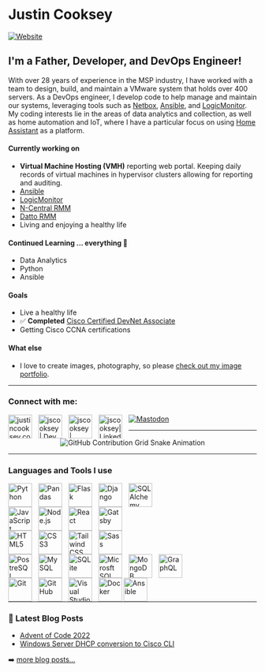 # Justin Cooksey

[![Website](https://img.shields.io/website?label=justincooksey.com&style=for-the-badge&url=https%3A%2F%2Fjustincooksey.com)](https://justincooksey.com)

## I'm a Father, Developer, and DevOps Engineer!

With over 28 years of experience in the MSP industry, I have worked with a team to design, build, and maintain a VMware system that holds over 400 servers. As a DevOps engineer, I develop code to help manage and maintain our systems, leveraging tools such as [Netbox](https://github.com/netbox-community/netbox), [Ansible](https://github.com/ansible/ansible), and [LogicMonitor](https://github.com/logicmonitor). My coding interests lie in the areas of data analytics and collection, as well as home automation and IoT, where I have a particular focus on using [Home Assistant](https://github.com/home-assistant) as a platform.

#### Currently working on

- **Virtual Machine Hosting (VMH)** reporting web portal. Keeping daily records of virtual machines in hypervisor clusters allowing for reporting and auditing.
- [Ansible](https://www.ansible.com/)
- [LogicMonitor](https://www.logicmonitor.com/)
- [N-Central RMM](https://www.n-able.com/products/n-central-rmm)
- [Datto RMM](https://www.datto.com/au/products/rmm/)
- Living and enjoying a healthy life

#### Continued Learning ... everything 🤣

- Data Analytics
- Python
- Ansible

#### Goals

- Live a healthy life
- ✅ **Completed** [Cisco Certified DevNet Associate](https://www.credly.com/badges/3f2bc007-5f27-4682-9391-45716713bed0/public_url)
- Getting Cisco CCNA certifications

#### What else

- I love to create images, photography, so please [check out my image portfolio](https://www.logicmonitor.com/).

---

### Connect with me:

<a href="https://justincooksey.com">
  <img align="left" alt="justincooksey.com" width="48px" style="padding-right:10px;" src="https://img.icons8.com/color/48/null/domain--v1.png" />
</a>
<a href="https://dev.to/jscooksey">
  <img align="left" alt="jscooksey | Dev" width="48px" style="padding-right:10px;" src="https://img.icons8.com/windows/32/null/dev.png"/>
</a>
<a href="https://twitter.com/jscooksey">
  <img align="left" alt="jscooksey | Twitter" width="48px" style="padding-right:10px;" src="https://img.icons8.com/color/48/null/twitter--v1.png" />
</a>
<a href="https://linkedin.com/in/jscooksey">
  <img align="left" alt="jscooksey| LinkedIn" width="48px" style="padding-right:10px;" src="https://img.icons8.com/fluency/48/null/linkedin.png" />
</a>
<a rel="me" href="https://fosstodon.org/@jscooksey">
  <img alt="Mastodon" src="https://img.icons8.com/external-tal-revivo-color-tal-revivo/48/null/external-mastodon-is-an-online-self-hosted-social-media-and-social-networking-service-logo-color-tal-revivo.png"/>
</a>

---

<div align="center">
 <img src="https://raw.githubusercontent.com/jscooksey/jscooksey/output/github-contribution-grid-snake.svg" alt="GitHub Contribution Grid Snake Animation"/>
</div>

---

### Languages and Tools I use

<img align="left" alt="Python" width="48px" style="padding-right:10px;" src="https://cdn.jsdelivr.net/gh/devicons/devicon/icons/python/python-original-wordmark.svg" />
<img align="left" alt="Pandas" width="48px" style="padding-right:10px;" src="https://cdn.jsdelivr.net/gh/devicons/devicon/icons/pandas/pandas-original.svg" />
<img align="left" alt="Flask" width="48px" style="padding-right:10px;" src="https://cdn.jsdelivr.net/gh/devicons/devicon/icons/flask/flask-original.svg" />
<img align="left" alt="Django" width="48px" style="padding-right:10px;" src="https://cdn.jsdelivr.net/gh/devicons/devicon/icons/django/django-plain.svg" />
<img align="left" alt="SQLAlchemy" width="48px" style="padding-right:10px;" src="https://cdn.jsdelivr.net/gh/devicons/devicon/icons/sqlalchemy/sqlalchemy-original.svg" />
          
<br /><br />

<img align="left" alt="JavaScript" width="48px" style="padding-right:10px;" src="https://cdn.jsdelivr.net/gh/devicons/devicon/icons/javascript/javascript-original.svg" />
<img align="left" alt="Node.js" width="48px" style="padding-right:10px;" src="https://cdn.jsdelivr.net/gh/devicons/devicon/icons/nodejs/nodejs-original.svg" />
<img align="left" alt="React" width="48px" style="padding-right:10px;" src="https://cdn.jsdelivr.net/gh/devicons/devicon/icons/react/react-original-wordmark.svg" />
<img align="left" alt="Gatsby" width="48px" style="padding-right:10px;" src="https://cdn.jsdelivr.net/gh/devicons/devicon/icons/gatsby/gatsby-plain.svg" />

<br /><br />

<img align="left" alt="HTML5" width="48px" style="padding-right:10px;" src="https://cdn.jsdelivr.net/gh/devicons/devicon/icons/html5/html5-original.svg" />
<img align="left" alt="CSS3" width="48px" style="padding-right:10px;" src="https://cdn.jsdelivr.net/gh/devicons/devicon/icons/css3/css3-original.svg" />
<img align="left" alt="Tailwind CSS" width="48px" style="padding-right:10px;" src="https://cdn.jsdelivr.net/gh/devicons/devicon/icons/tailwindcss/tailwindcss-plain.svg" />
<img align="left" alt="Sass" width="48px" style="padding-right:10px;" src="https://cdn.jsdelivr.net/gh/devicons/devicon/icons/sass/sass-original.svg" />

<br /><br />

<img align="left" alt="PostreSQL" width="48px" style="padding-right:10px;" src="https://cdn.jsdelivr.net/gh/devicons/devicon/icons/postgresql/postgresql-original-wordmark.svg" />
<img align="left" alt="MySQL" width="48px" style="padding-right:10px;" src="https://cdn.jsdelivr.net/gh/devicons/devicon/icons/mysql/mysql-original.svg" />
<img align="left" alt="SQLite" width="48px" style="padding-right:10px;" src="https://cdn.jsdelivr.net/gh/devicons/devicon/icons/sqlite/sqlite-original.svg" />
<img align="left" alt="Microsft SQL" width="48px" style="padding-right:10px;" src="https://cdn.jsdelivr.net/gh/devicons/devicon/icons/microsoftsqlserver/microsoftsqlserver-plain.svg" />
<img align="left" alt="MongoDB" width="48px" style="padding-right:10px;" src="https://cdn.jsdelivr.net/gh/devicons/devicon/icons/mongodb/mongodb-original-wordmark.svg" />
<img align="left" alt="GraphQL" width="48px" style="padding-right:10px;" src="https://cdn.jsdelivr.net/gh/devicons/devicon/icons/graphql/graphql-plain.svg" />

<br /><br />

<img align="left" alt="Git" width="48px" style="padding-right:10px;" src="https://cdn.jsdelivr.net/gh/devicons/devicon/icons/git/git-original.svg" />
<img align="left" alt="GitHub" width="48px" style="padding-right:10px;"src="https://cdn.jsdelivr.net/gh/devicons/devicon/icons/github/github-original.svg" />
<img align="left" alt="Visual Studio Code" width="48px" style="padding-right:10px;" src="https://cdn.jsdelivr.net/gh/devicons/devicon/icons/vscode/vscode-original.svg" />
<img align="left" alt="Docker" width="48px" src="https://cdn.jsdelivr.net/gh/devicons/devicon/icons/docker/docker-original.svg" />
<img align="left" alt="Ansible" width="48px" height="48px" src="https://img.icons8.com/color/48/ansible.png" />

<br /><br />

---

### 📕 Latest Blog Posts

<!-- BLOG-POST-LIST:START -->

- [Advent of Code 2022](https://justincooksey.com/blog/2022-advent-of-code/)
- [Windows Server DHCP conversion to Cisco CLI](https://justincooksey.com/blog/2021-03-04-windows-server-dhcp-conversion-to-cisco-cli/)

<!-- BLOG-POST-LIST:END -->

➡️ [more blog posts...](https://justincooksey.com)

<!--START_SECTION:activity-->
<!--END_SECTION:activity-->
